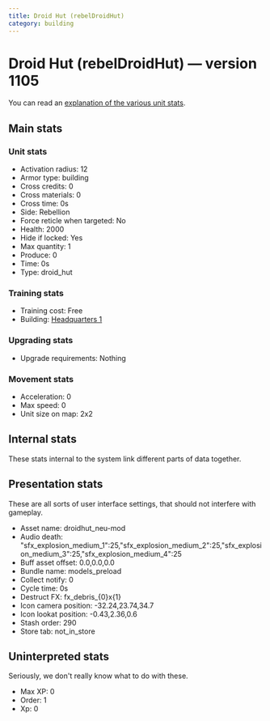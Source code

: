 ```yaml
---
title: Droid Hut (rebelDroidHut)
category: building
---
```


# Droid Hut (rebelDroidHut) — version 1105

You can read an [explanation  of the various unit stats](unitexplained.md).

## Main stats

### Unit stats

  * Activation radius: 12
  * Armor type: building
  * Cross credits: 0
  * Cross materials: 0
  * Cross time: 0s
  * Side: Rebellion
  * Force reticle when targeted: No
  * Health: 2000
  * Hide if locked: Yes
  * Max quantity: 1
  * Produce: 0
  * Time: 0s
  * Type: droid_hut

### Training stats

  * Training cost: Free
  * Building: [Headquarters 1](rebelHQ.html)

### Upgrading stats

  * Upgrade requirements: Nothing

### Movement stats

  * Acceleration: 0
  * Max speed: 0
  * Unit size on map: 2x2

## Internal stats

These stats internal to the system link different parts of data together.


## Presentation stats

These are all sorts of user interface settings, that should not interfere with gameplay.

  * Asset name: droidhut_neu-mod
  * Audio death: "sfx_explosion_medium_1":25,"sfx_explosion_medium_2":25,"sfx_explosion_medium_3":25,"sfx_explosion_medium_4":25
  * Buff asset offset: 0.0,0.0,0.0
  * Bundle name: models_preload
  * Collect notify: 0
  * Cycle time: 0s
  * Destruct FX: fx_debris_{0}x{1}
  * Icon camera position: -32.24,23.74,34.7
  * Icon lookat position: -0.43,2.36,0.6
  * Stash order: 290
  * Store tab: not_in_store

## Uninterpreted stats

Seriously, we don't really know what to do with these.

  * Max XP: 0
  * Order: 1
  * Xp: 0

